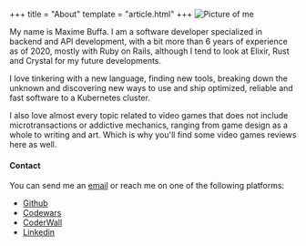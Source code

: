 +++
title = "About"
template = "article.html"
+++
![Picture of me](/assets/me.webp#cropped ":wave:")

My name is Maxime Buffa. I am a software developer specialized in backend and API development, with a bit more than 6 years of experience as of 2020, mostly with Ruby on Rails, although I tend to look at Elixir, Rust and Crystal for my future developments.

I love tinkering with a new language, finding new tools, breaking down the unknown and discovering new ways to use and ship optimized, reliable and fast software to a Kubernetes cluster.

I also love almost every topic related to video games that does not include microtransactions or addictive mechanics, ranging from game design as a whole to writing and art. Which is why you'll find some video games reviews here as well.

#### Contact
You can send me an [email](mailto:mbuffa+website@gmail.com) or reach me on one of the following platforms:

- [Github][0]
- [Codewars][1]
- [CoderWall][2]
- [Linkedin][99]

[0]: https://github.com/mbuffa
[1]: https://www.codewars.com/users/mbuffa
[2]: https://coderwall.com/Minkihn
[99]: https://www.linkedin.com/in/maxime-buffa-40a39b86/

